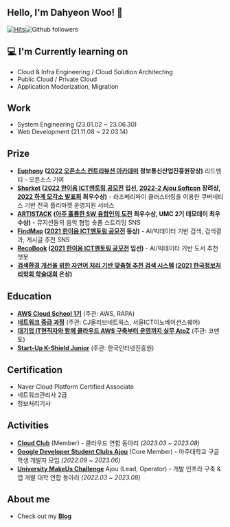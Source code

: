 <h2>Hello, I'm Dahyeon Woo! 👋</h2>

[![Hits](https://hits.seeyoufarm.com/api/count/incr/badge.svg?url=https%3A%2F%2Fgithub.com%2Fdefwdahyun0&count_bg=%2379C83D&title_bg=%23555555&icon=&icon_color=%23E7E7E7&title=hits&edge_flat=false)](https://hits.seeyoufarm.com)![Github followers](https://img.shields.io/github/followers/DahyeonWoo?label=Follow)

## 💻 I'm Currently learning on
- Cloud & Infra Engineering / Cloud Solution Architecting
- Public Cloud / Private Cloud
- Application Moderization, Migration


## Work
- System Engineering (23.01.02 ~ 23.06.30)
- Web Development (21.11.08 ~ 22.03.14)


## Prize
- **[Euphony](https://github.com/euphony-io/euphony) ([2022 오픈소스 컨트리뷰션 아카데미](https://www.oss.kr/notice/show/c23e1001-daf8-46ad-97e6-71045ae4b6b9?page=1) 정보통신산업진흥원장상)** 리드멘티 - 오픈소스 기여
- **[Shorket](https://github.com/DahyeonWoo/Shorket) ([2022 한이음 ICT멘토링 공모전](https://www.hanium.or.kr/portal/subscription/contestInfo.do?trackSeq=8) 입선, [2022-2 Ajou Softcon](https://softcon.ajou.ac.kr/works/works_prev.asp?uid=789&category=R&wTerm=2022-2) 장려상, [2022 하계 모각소 발표회](https://www.ajou.ac.kr/sw/board/mogagso.do?mode=view&articleNo=204804&article.offset=0&articleLimit=10) 최우수상)** - 라즈베리파이 클러스터링을 이용한 쿠버네티스 기반 전국 플리마켓 운영지원 서비스
- **[ARTISTACK](https://github.com/umc-artistack/artistack-server) ([아주 훌륭한 SW 융합인의 도전](https://www.ajou.ac.kr/sw/board/notice.do?mode=view&articleNo=204047&article.offset=0&articleLimit=10&srSearchVal=%EC%95%84%EC%A3%BC+%ED%9B%8C%EB%A5%AD) 최우수상, UMC 2기 데모데이 최우수상)** - 뮤지션들의 음악 협업 숏폼 스트리밍 SNS
- **[FindMap](https://github.com/DahyeonWoo/FindMap) ([2021 한이음 ICT멘토링 공모전](https://www.hanium.or.kr/portal/subscription/contestInfo.do?trackSeq=8) 동상)** - AI/빅데이터 기반  검색, 검색결과, 게시글 추천 SNS
- **[RecoBook](https://github.com/DahyeonWoo/recoBook) ([2021 한이음 ICT멘토링 공모전](https://www.hanium.or.kr/portal/subscription/contestInfo.do?trackSeq=8) 입선)** - AI/빅데이터 기반 도서 추천 챗봇
- **[검색환경 개선을 위한 자연어 처리 기반 맞춤형 추천 검색 시스템](https://koreascience.kr/article/CFKO202133649036972.pdf) ([2021 한국정보처리학회 학술대회](https://www.manuscriptlink.com/society/kips/conference/ack2021) 은상)**


## Education
- **[AWS Cloud School 1기](http://awscloudschool.rapa.or.kr/ft/main.do)** (주관: AWS, RAPA)
- **[네트워크 중급 과정](https://all-mice.co.kr/mice/view.php?cl_srl=7236)** (주관: CJ올리브네트웍스, 서울ICT이노베이션스퀘어)
- **[대기업 IT현직자와 함께 클라우드 AWS 구축부터 운영까지 실무 AtoZ](https://comento.kr/edu/learn/ITSW/IT-G489)** (주관: 코멘토)
- **[Start-Up K-Shield Junior](https://www.kshieldjr.org/)** (주관: 한국인터넷진흥원)


## Certification
- Naver Cloud Platform Certified Associate
- 네트워크관리사 2급
- 정보처리기사


## Activities
- **[Cloud Club](https://cloudclub.oopy.io/)** (Member) - 클라우드 연합 동아리 *(2023.03 ~ 2023.08)*
- **[Google Developer Student Clubs Ajou](https://github.com/gdsc-ajou)** (Core Member) - 아주대학교 구글 학생 개발자 모임 *(2022.09 ~ 2023.06)*
- **[University MakeUs Challenge](https://www.makeus.in/umc)** Ajou (Lead, Operator) - 개발 인프라 구축 & 앱 개발 대학 연합 동아리 *(2022.03 ~ 2023.08)*


## About me
- Check out my **[Blog](https://nali.tistory.com/)**
